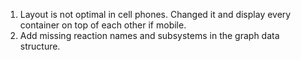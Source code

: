 1. Layout is not optimal in cell phones. Changed it and display every container on top of each other if mobile.
2. Add missing reaction names and subsystems in the graph data structure.
